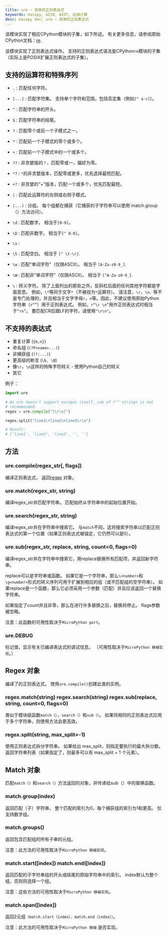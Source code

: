 ```yaml
---
title: ure – 简单的正则表达式
keywords: maixpy, k210, AIOT, 边缘计算
desc: maixpy doc: ure – 简单的正则表达式
---
```




该模块实现了相应CPython模块的子集，如下所述。 有关更多信息，请参阅原始CPython文档：[re](https://docs.python.org/3.5/library/re.html#module-re).

该模块实现了正则表达式操作。 支持的正则表达式语法是CPython`re`模块的子集（实际上是POSIX扩展正则表达式的子集）。

## 支持的运算符和特殊序列

* `.` : 匹配任何字符。

* `[...]` : 匹配字符集。 支持单个字符和范围，包括否定集（例如`[^ a-c]`）。

* `^` : 匹配字符串的开头。

* `$` : 匹配字符串的结尾。

* `?` : 匹配零个或前一个子模式之一。

* `*` : 匹配前一个子模式的零个或多个。

* `+` : 匹配前一个子模式中的一个或多个。

* `??` : 非贪婪版的`？`，匹配零或一，偏好为零。

* `*?` : `*`的非贪婪版本，匹配零或更多，优先选择最短匹配。

* `+?` : 非贪婪的“+”版本，匹配一个或多个，优先匹配最短。

* `|` : 匹配此运算符的左侧或右侧子模式。

* `(...)` : 分组。 每个组都在捕获（它捕获的子字符串可以使用`match.group（）方法访问）。

* `\d` : 匹配数字。 相当于`[0-9]`。

* `\D` : 匹配非数字。 相当于`[^ 0-9]`。

* `\s` : 

* `\S` : 匹配空白。 相当于 `[^ \t-\r]`.

* `\w` : 匹配“单词字符”（仅限ASCII）。 相当于 `[A-Za-z0-9_]`.

* `\W` : 匹配非“单词字符”（仅限ASCII）。 相当于 `[^A-Za-z0-9_]`.

* `\` : 转义字符。 除了上面列出的那些之外，反斜杠后面的任何其他字符都是字面意思。 例如，`\*`等同于文字`*`（不被视为`*`运算符）。 请注意，`\r`，`\n，`等不是专门处理的，并且相当于文字字母`r`，`n`等。因此，不建议使用原始Python字符串（`r“”`）用于正则表达式。 例如，`r“\r \n”`用作正则表达式时相当于`“rn”`。 要匹配CR后跟LF的字符，请使用`"\r\n"`。

## 不支持的表达式

* 重复计算 (`{m,n}`)
* 命名组 (`(?P<name>...)`)
* 非捕获组 (`(?:...)`)
* 更高级的断言 (`\b, \B`)
* 像`\r`，`\n`这样的特殊字符转义 - 使用Python自己的转义
* 其它


例子：

```python
import ure

# As ure doesn't support escapes itself, use of r"" strings is not
# recommended.
regex = ure.compile("[\r\n]")

regex.split("line1\rline2\nline3\r\n")

# Result:
# ['line1', 'line2', 'line3', '', '']
```
## 方法

### ure.compile(regex_str[, flags])

编译正则表达式， 返回[regex](http://docs.micropython.org/en/latest/library/ure.html?highlight=ure#regex) 对象。

### ure.match(regex_str, string)

编译regex_str并匹配字符串。 匹配始终从字符串中的起始位置开始。

### ure.search(regex_str, string)

编译regex_str并在字符串中搜索它。 与`match`不同，这将搜索字符串以匹配正则表达式的第一个位置（如果正则表达式被锚定，它仍然可以是0）。

### ure.sub(regex_str, replace, string, count=0, flags=0)

编译regex_str并在字符串中搜索它，用replace替换所有匹配项，并返回新字符串。

replace可以是字符串或函数。 如果它是一个字符串，那么`\<number>`和`\g<number>`形式的转义序列可用于扩展到相应的组（或不匹配组的空字符串）。 如果replace是一个函数，那么它必须采用一个参数（匹配）并且应该返回一个替换字符串。

如果指定了count并且非零，那么在进行许多替换之后，替换将停止。 flags参数被忽略。

注意：此函数的可用性取决于`MicroPython port`。

### ure.DEBUG

标记值，显示有关已编译表达式的调试信息。 （可用性取决于`MicroPython 移植实现`。）


## Regex 对象

编译了的正则表达式。 使用`ure.compile()`创建此类的实例。

### regex.match(string) regex.search(string) regex.sub(replace, string, count=0, flags=0)

类似于模块级函数`match（）`，`search（）`和`sub（）`。 如果将相同的正则表达式应用于多个字符串，则使用方法会更高效。

### regex.split(string, max_split=-1)

使用正则表达式拆分字符串。 如果给出 max_split，则指定要执行的最大拆分数。 返回字符串列表（如果指定了，则最多可以有 max_split + 1 个元素）。


## Match 对象

匹配`match（）`和`search（）`方法返回的对象，并传递给sub（）中的替换函数。

### match.group(index)

返回匹配（子）字符串。 整个匹配的索引为0，每个捕获组的索引为1和更高。 仅支持数字组。

### match.groups()

返回包含匹配组的所有子串的元组。

注意：此方法的可用性取决于`MicroPython 移植实现`。

### match.start([index]) match.end([index])

返回匹配的子字符串组的开头或结尾的原始字符串中的索引。 index默认为整个组，否则将选择一个组。

注意：这些方法的可用性取决于`MicroPython 移植实现`。

### match.span([index])


返回2元组`（match.start（index），match.end（index））`。

注意：此方法的可用性取决于`MicroPython 移植` 是否实现。


